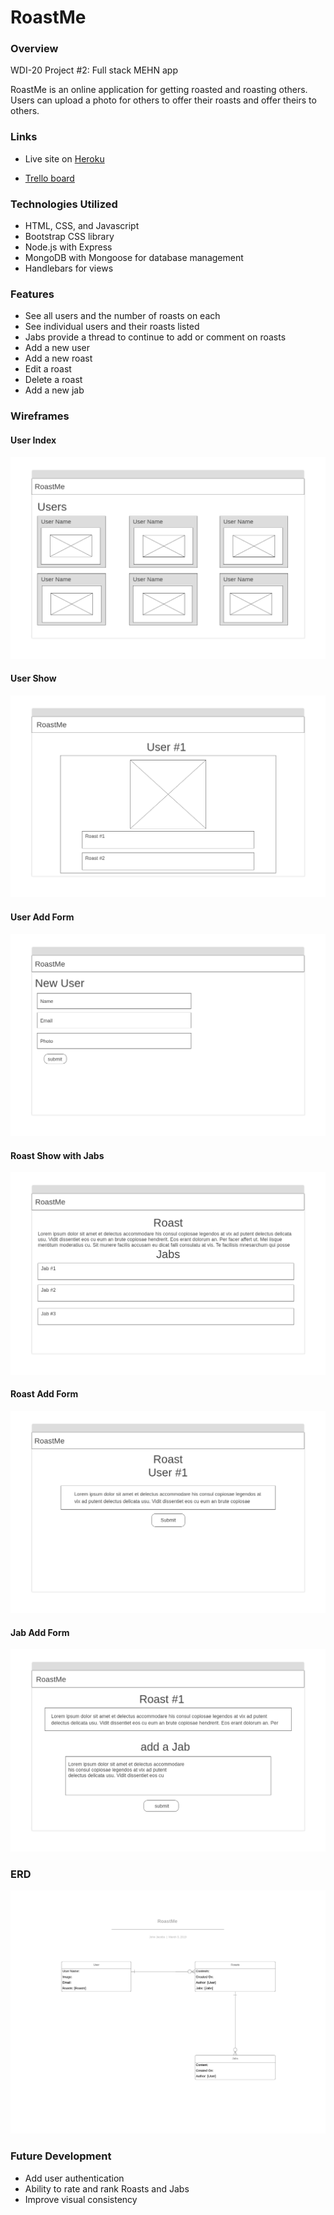 # RoastMe

### Overview
WDI-20 Project #2: Full stack MEHN app

RoastMe is an online application for getting roasted and roasting others. Users can upload a photo for others to offer their roasts and offer theirs to others. 

### Links

- Live site on [Heroku](https://evening-ravine-54483.herokuapp.com)

- [Trello board](https://trello.com/b/VHN43nrQ/project-2-roast-app) 

### Technologies Utilized
- HTML, CSS, and Javascript
- Bootstrap CSS library
- Node.js with Express 
- MongoDB with Mongoose for database management
- Handlebars for views

### Features

- See all users and the number of roasts on each
- See individual users and their roasts listed
- Jabs provide a thread to continue to add or comment on roasts
- Add a new user
- Add a new roast
- Edit a roast
- Delete a roast 
- Add a new jab

### Wireframes
#### User Index

<img src="https://github.com/GopherEverett/RoastMe/blob/master/public/images/1-Homepage.png">

#### User Show 

<img src="https://github.com/GopherEverett/RoastMe/blob/master/public/images/2-User.png">

#### User Add Form

<img src="https://github.com/GopherEverett/RoastMe/blob/master/public/images/4-User-add.png">

#### Roast Show with Jabs

<img src="https://github.com/GopherEverett/RoastMe/blob/master/public/images/3-Jab.png">

#### Roast Add Form

<img src="https://github.com/GopherEverett/RoastMe/blob/master/public/images/5-Roast-add.png">

#### Jab Add Form

<img src="https://github.com/GopherEverett/RoastMe/blob/master/public/images/6-Jab-add.png">

### ERD

<img src="https://github.com/GopherEverett/RoastMe/blob/master/public/images/RoastMe%20ERD.png">

### Future Development

- Add user authentication
- Ability to rate and rank Roasts and Jabs
- Improve visual consistency


